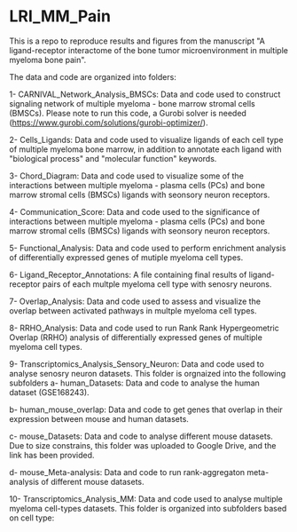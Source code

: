 # LRI_MM_Pain

This is a repo to reproduce results and figures from the manuscript "A ligand-receptor interactome of the bone tumor microenvironment in multiple myeloma bone pain".

The data and code are organized into folders:

1- CARNIVAL_Network_Analysis_BMSCs: Data and code used to construct signaling network of multiple myeloma - bone marrow stromal cells (BMSCs). Please note to run this code, a Gurobi solver is needed (https://www.gurobi.com/solutions/gurobi-optimizer/). 

2- Cells_Ligands: Data and code used to visualize ligands of each cell type of multiple myeloma bone marrow, in addition to annotate each ligand with "biological process" and "molecular function" keywords. 

3- Chord_Diagram: Data and code used to visualize some of the interactions between multiple myeloma - plasma cells (PCs) and bone marrow stromal cells (BMSCs) ligands with seonsory neuron receptors. 

4- Communication_Score: Data and code used to the significance of interactions between multiple myeloma - plasma cells (PCs) and bone marrow stromal cells (BMSCs) ligands with seonsory neuron receptors.

5- Functional_Analysis: Data and code used to perform enrichment analysis of differentially expressed genes of mutiple myeloma cell types. 

6- Ligand_Receptor_Annotations: A file containing final results of ligand-receptor pairs of each multple myeloma cell type with senosry neurons. 

7- Overlap_Analysis: Data and code used to assess and visualize the overlap between activated pathways in multple myeloma cell types. 

8- RRHO_Analysis: Data and code used to run Rank Rank Hypergeometric Overlap (RRHO) analysis of differentially expressed genes of multiple myeloma cell types. 

9- Transcriptomics_Analysis_Sensory_Neuron: Data and code used to analyse senosry neuron datasets. This folder is orgnaized into the following subfolders 
  a- human_Datasets: Data and code to analyse the human dataset (GSE168243).
  
  b- human_mouse_overlap:  Data and code to get genes that overlap in their expression between mouse and human datasets. 
  
  c- mouse_Datasets: Data and code to analyse different mouse datasets. Due to size constrains, this folder was uploaded to Google Drive, and the link has been provided. 
  
  d- mouse_Meta-analysis: Data and code to run rank-aggregaton meta-analysis of different mouse datasets.

10- Transcriptomics_Analysis_MM: Data and code used to analyse multiple myeloma cell-types datasets. This folder is organized into subfolders based on cell type:
